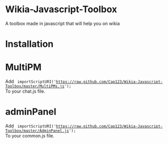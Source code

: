 Wikia-Javascript-Toolbox
========================

A toolbox made in javascript that will help you on wikia

Installation
============

MultiPM
=======

Add
<code>
importScriptURI('https://raw.github.com/Cap123/Wikia-Javascript-Toolbox/master/MultiPMs.js');
</code>
To your chat.js file.

adminPanel
==========

Add
<code>
importScriptURI('https://raw.github.com/Cap123/Wikia-Javascript-Toolbox/master/AdminPanel.js');
</code>
To your common.js file.
